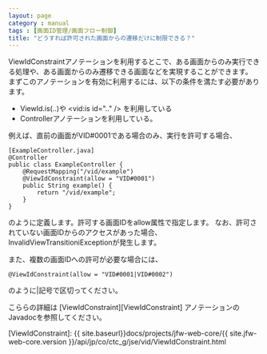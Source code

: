 ```yaml
---
layout: page
category : manual
tags : [画面ID管理/画面フロー制御]
title: "どうすれば許可された画面からの遷移だけに制限できる？"
---
```


ViewIdConstraintアノテーションを利用するとこで、ある画面からのみ実行できる処理や、ある画面からのみ遷移できる画面などを実現することができます。
まずこのアノテーションを有効に利用するには、以下の条件を満たす必要があります。

 - ViewId.is(..)や &lt;vid:is id=".." /&gt; を利用している
 - Controllerアノテーションを利用している。

例えば、直前の画面がVID#0001である場合のみ、実行を許可する場合、

```
[ExampleController.java]
@Controller
public class ExampleController {
    @RequestMapping("/vid/example")
    @ViewIdConstraint(allow = "VID#0001")
    public String example() {
        return "/vid/example";
    }
}
```

のように定義します。許可する画面IDをallow属性で指定します。
なお、許可されていない画面IDからのアクセスがあった場合、InvalidViewTransitioniExceptionが発生します。

また、複数の画面IDへの許可が必要な場合には、

```
@ViewIdConstraint(allow = "VID#0001|VID#0002")
```

のように|記号で区切ってください。

こららの詳細は [ViewIdConstraint][ViewIdConstraint] アノテーションのJavadocを参照してください。

[ViewIdConstraint]: {{ site.baseurl}}docs/projects/jfw-web-core/{{ site.jfw-web-core.version }}/api/jp/co/ctc_g/jse/vid/ViewIdConstraint.html